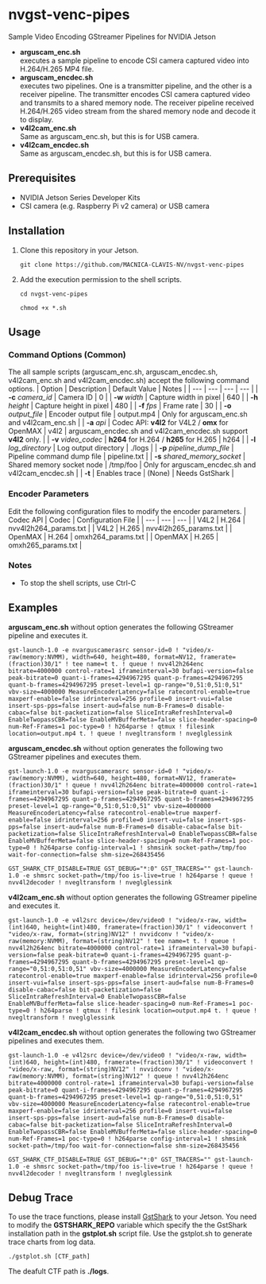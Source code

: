# nvgst-venc-pipes
Sample Video Encoding GStreamer Pipelines for NVIDIA Jetson

- **arguscam_enc.sh**<br>
    executes a sample pipeline to encode CSI camera captured video into H.264/H.265 MP4 file.
- **arguscam_encdec.sh**<br>
    executes two pipelines. One is a transmitter pipeline, and the other is a receiver pipeline. The transmitter encodes CSI camera captured video and transmits to a shared memory node. The receiver pipeline received H.264/H.265 video stream from the shared memory node and decode it to display.
- **v4l2cam_enc.sh**<br>
    Same as arguscam_enc.sh, but this is for USB camera.
- **v4l2cam_encdec.sh**<br>
    Same as arguscam_encdec.sh, but this is for USB camera.

## Prerequisites
- NVIDIA Jetson Series Developer Kits
- CSI camera (e.g. Raspberry Pi v2 camera) or USB camera

## Installation
1. Clone this repository in your Jetson.
    ```
    git clone https://github.com/MACNICA-CLAVIS-NV/nvgst-venc-pipes
    ```
1. Add the execution permission to the shell scripts.
    ```
    cd nvgst-venc-pipes
    ```
    ```
    chmod +x *.sh
    ```
    
## Usage

### Command Options (Common)
The all sample scripts (arguscam_enc.sh, arguscam_encdec.sh, v4l2cam_enc.sh and v4l2cam_encdec.sh) accept the following command options.
| Option | Description | Default Value | Notes |
| --- | --- | --- | --- |
| **-c** *camera_id* | Camera ID | 0 |
| **-w** *width* | Capture width in pixel | 640 |
| **-h** *height* | Capture height in pixel | 480 |
| **-f** *fps* | Frame rate | 30 |
| **-o** *output_file* | Encoder output file | output.mp4 | Only for arguscam_enc.sh  and v4l2cam_enc.sh |
| **-a** *api* | Codec API: **v4l2** for V4L2 / **omx** for OpenMAX | v4l2 | arguscam_encdec.sh and v4l2cam_encdec.sh support **v4l2** only. |
| **-v** *video_codec* | **h264** for H.264 / **h265** for H.265 | h264 |
| **-l** *log_directory* | Log output directory | ./logs |
| **-p** *pipeline_dump_file* | Pipeline command dump file | pipeline.txt |
| **-s** *shared_memory_socket* | Shared memory socket node | /tmp/foo | Only for arguscam_encdec.sh and v4l2cam_encdec.sh |
| **-t** | Enables trace | (None) | Needs GstShark |

### Encoder Parameters
Edit the following configuration files to modify the encoder parameters.
| Codec API | Codec | Configuration File |
| --- | --- | --- |
| V4L2 | H.264 | nvv4l2h264_params.txt |
| V4L2 | H.265 | nvv4l2h265_params.txt |
| OpenMAX | H.264 | omxh264_params.txt |
| OpenMAX | H.265 | omxh265_params.txt |

### Notes
- To stop the shell scripts, use Ctrl-C

## Examples

**arguscam_enc.sh** without option generates the following GStreamer pipeline and executes it.
```
gst-launch-1.0 -e nvarguscamerasrc sensor-id=0 ! "video/x-raw(memory:NVMM), width=640, height=480, format=NV12, framerate=(fraction)30/1" ! tee name=t t. ! queue ! nvv4l2h264enc bitrate=4000000 control-rate=1 iframeinterval=30 bufapi-version=false peak-bitrate=0 quant-i-frames=4294967295 quant-p-frames=4294967295 quant-b-frames=4294967295 preset-level=1 qp-range="0,51:0,51:0,51" vbv-size=4000000 MeasureEncoderLatency=false ratecontrol-enable=true maxperf-enable=false idrinterval=256 profile=0 insert-vui=false insert-sps-pps=false insert-aud=false num-B-Frames=0 disable-cabac=false bit-packetization=false SliceIntraRefreshInterval=0 EnableTwopassCBR=false EnableMVBufferMeta=false slice-header-spacing=0 num-Ref-Frames=1 poc-type=0 ! h264parse ! qtmux ! filesink location=output.mp4 t. ! queue ! nvegltransform ! nveglglessink
```
**arguscam_encdec.sh** without option generates the following two GStreamer pipelines and executes them.
```
gst-launch-1.0 -e nvarguscamerasrc sensor-id=0 ! "video/x-raw(memory:NVMM), width=640, height=480, format=NV12, framerate=(fraction)30/1" ! queue ! nvv4l2h264enc bitrate=4000000 control-rate=1 iframeinterval=30 bufapi-version=false peak-bitrate=0 quant-i-frames=4294967295 quant-p-frames=4294967295 quant-b-frames=4294967295 preset-level=1 qp-range="0,51:0,51:0,51" vbv-size=4000000 MeasureEncoderLatency=false ratecontrol-enable=true maxperf-enable=false idrinterval=256 profile=0 insert-vui=false insert-sps-pps=false insert-aud=false num-B-Frames=0 disable-cabac=false bit-packetization=false SliceIntraRefreshInterval=0 EnableTwopassCBR=false EnableMVBufferMeta=false slice-header-spacing=0 num-Ref-Frames=1 poc-type=0 ! h264parse config-interval=1 ! shmsink socket-path=/tmp/foo wait-for-connection=false shm-size=268435456
```
```
GST_SHARK_CTF_DISABLE=TRUE GST_DEBUG="*:0" GST_TRACERS="" gst-launch-1.0 -e shmsrc socket-path=/tmp/foo is-live=true ! h264parse ! queue ! nvv4l2decoder ! nvegltransform ! nveglglessink
```
**v4l2cam_enc.sh** without option generates the following GStreamer pipeline and executes it.
```
gst-launch-1.0 -e v4l2src device=/dev/video0 ! "video/x-raw, width=(int)640, height=(int)480, framerate=(fraction)30/1" ! videoconvert ! "video/x-raw, format=(string)NV12" ! nvvidconv ! "video/x-raw(memory:NVMM), format=(string)NV12" ! tee name=t t. ! queue ! nvv4l2h264enc bitrate=4000000 control-rate=1 iframeinterval=30 bufapi-version=false peak-bitrate=0 quant-i-frames=4294967295 quant-p-frames=4294967295 quant-b-frames=4294967295 preset-level=1 qp-range="0,51:0,51:0,51" vbv-size=4000000 MeasureEncoderLatency=false ratecontrol-enable=true maxperf-enable=false idrinterval=256 profile=0 insert-vui=false insert-sps-pps=false insert-aud=false num-B-Frames=0 disable-cabac=false bit-packetization=false SliceIntraRefreshInterval=0 EnableTwopassCBR=false EnableMVBufferMeta=false slice-header-spacing=0 num-Ref-Frames=1 poc-type=0 ! h264parse ! qtmux ! filesink location=output.mp4 t. ! queue ! nvegltransform ! nveglglessink
```
**v4l2cam_encdec.sh** without option generates the following two GStreamer pipelines and executes them.
```
gst-launch-1.0 -e v4l2src device=/dev/video0 ! "video/x-raw, width=(int)640, height=(int)480, framerate=(fraction)30/1" ! videoconvert ! "video/x-raw, format=(string)NV12" ! nvvidconv ! "video/x-raw(memory:NVMM), format=(string)NV12" ! queue ! nvv4l2h264enc bitrate=4000000 control-rate=1 iframeinterval=30 bufapi-version=false peak-bitrate=0 quant-i-frames=4294967295 quant-p-frames=4294967295 quant-b-frames=4294967295 preset-level=1 qp-range="0,51:0,51:0,51" vbv-size=4000000 MeasureEncoderLatency=false ratecontrol-enable=true maxperf-enable=false idrinterval=256 profile=0 insert-vui=false insert-sps-pps=false insert-aud=false num-B-Frames=0 disable-cabac=false bit-packetization=false SliceIntraRefreshInterval=0 EnableTwopassCBR=false EnableMVBufferMeta=false slice-header-spacing=0 num-Ref-Frames=1 poc-type=0 ! h264parse config-interval=1 ! shmsink socket-path=/tmp/foo wait-for-connection=false shm-size=268435456
```
```
GST_SHARK_CTF_DISABLE=TRUE GST_DEBUG="*:0" GST_TRACERS="" gst-launch-1.0 -e shmsrc socket-path=/tmp/foo is-live=true ! h264parse ! queue ! nvv4l2decoder ! nvegltransform ! nveglglessink
```

## Debug Trace
To use the trace functions, please install [GstShark](https://developer.ridgerun.com/wiki/index.php?title=GstShark) to your Jetson. You need to modify the **GSTSHARK_REPO** variable which specify the the GstShark installation path in the **gstplot.sh** script file. Use the gstplot.sh to generate trace charts from log data.

```
./gstplot.sh [CTF_path]
```

The deafult CTF path is **./logs**.
